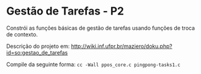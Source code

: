 # Gestão de Tarefas - P2

Constrói as funções básicas de gestão de tarefas usando funções de troca de contexto.

Descrição do projeto em: http://wiki.inf.ufpr.br/maziero/doku.php?id=so:gestao_de_tarefas

Compile da seguinte forma: `cc -Wall ppos_core.c pingpong-tasks1.c`
